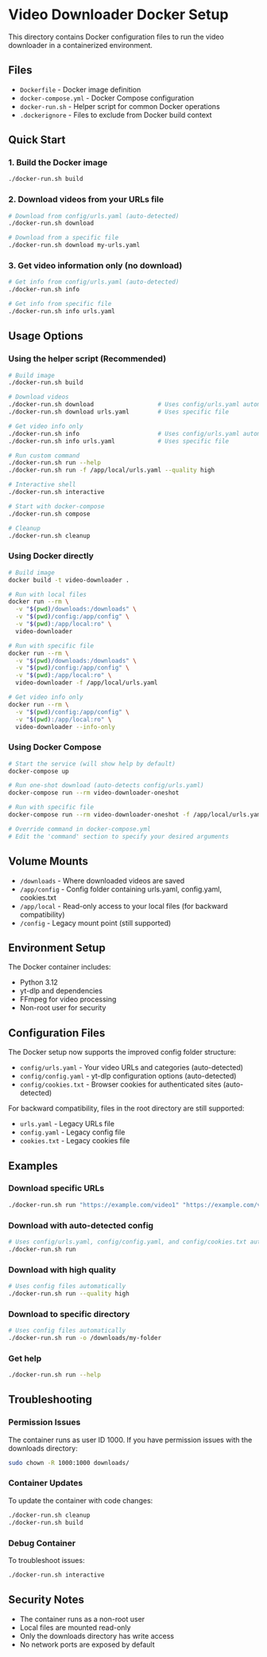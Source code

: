 # Video Downloader Docker Setup

This directory contains Docker configuration files to run the video downloader in a containerized environment.

## Files

- `Dockerfile` - Docker image definition
- `docker-compose.yml` - Docker Compose configuration
- `docker-run.sh` - Helper script for common Docker operations
- `.dockerignore` - Files to exclude from Docker build context

## Quick Start

### 1. Build the Docker image
```bash
./docker-run.sh build
```

### 2. Download videos from your URLs file
```bash
# Download from config/urls.yaml (auto-detected)
./docker-run.sh download

# Download from a specific file
./docker-run.sh download my-urls.yaml
```

### 3. Get video information only (no download)
```bash
# Get info from config/urls.yaml (auto-detected)
./docker-run.sh info

# Get info from specific file
./docker-run.sh info urls.yaml
```

## Usage Options

### Using the helper script (Recommended)
```bash
# Build image
./docker-run.sh build

# Download videos
./docker-run.sh download                  # Uses config/urls.yaml automatically
./docker-run.sh download urls.yaml        # Uses specific file

# Get video info only
./docker-run.sh info                      # Uses config/urls.yaml automatically
./docker-run.sh info urls.yaml            # Uses specific file

# Run custom command
./docker-run.sh run --help
./docker-run.sh run -f /app/local/urls.yaml --quality high

# Interactive shell
./docker-run.sh interactive

# Start with docker-compose
./docker-run.sh compose

# Cleanup
./docker-run.sh cleanup
```

### Using Docker directly
```bash
# Build image
docker build -t video-downloader .

# Run with local files
docker run --rm \
  -v "$(pwd)/downloads:/downloads" \
  -v "$(pwd)/config:/app/config" \
  -v "$(pwd):/app/local:ro" \
  video-downloader

# Run with specific file
docker run --rm \
  -v "$(pwd)/downloads:/downloads" \
  -v "$(pwd)/config:/app/config" \
  -v "$(pwd):/app/local:ro" \
  video-downloader -f /app/local/urls.yaml

# Get video info only
docker run --rm \
  -v "$(pwd)/config:/app/config" \
  -v "$(pwd):/app/local:ro" \
  video-downloader --info-only
```

### Using Docker Compose
```bash
# Start the service (will show help by default)
docker-compose up

# Run one-shot download (auto-detects config/urls.yaml)
docker-compose run --rm video-downloader-oneshot

# Run with specific file
docker-compose run --rm video-downloader-oneshot -f /app/local/urls.yaml

# Override command in docker-compose.yml
# Edit the 'command' section to specify your desired arguments
```

## Volume Mounts

- `/downloads` - Where downloaded videos are saved
- `/app/config` - Config folder containing urls.yaml, config.yaml, cookies.txt
- `/app/local` - Read-only access to your local files (for backward compatibility)
- `/config` - Legacy mount point (still supported)

## Environment Setup

The Docker container includes:
- Python 3.12
- yt-dlp and dependencies
- FFmpeg for video processing
- Non-root user for security

## Configuration Files

The Docker setup now supports the improved config folder structure:
- `config/urls.yaml` - Your video URLs and categories (auto-detected)
- `config/config.yaml` - yt-dlp configuration options (auto-detected)
- `config/cookies.txt` - Browser cookies for authenticated sites (auto-detected)

For backward compatibility, files in the root directory are still supported:
- `urls.yaml` - Legacy URLs file
- `config.yaml` - Legacy config file
- `cookies.txt` - Legacy cookies file

## Examples

### Download specific URLs
```bash
./docker-run.sh run "https://example.com/video1" "https://example.com/video2"
```

### Download with auto-detected config
```bash
# Uses config/urls.yaml, config/config.yaml, and config/cookies.txt automatically
./docker-run.sh run
```

### Download with high quality
```bash
# Uses config files automatically
./docker-run.sh run --quality high
```

### Download to specific directory
```bash
# Uses config files automatically
./docker-run.sh run -o /downloads/my-folder
```

### Get help
```bash
./docker-run.sh run --help
```

## Troubleshooting

### Permission Issues
The container runs as user ID 1000. If you have permission issues with the downloads directory:
```bash
sudo chown -R 1000:1000 downloads/
```

### Container Updates
To update the container with code changes:
```bash
./docker-run.sh cleanup
./docker-run.sh build
```

### Debug Container
To troubleshoot issues:
```bash
./docker-run.sh interactive
```

## Security Notes

- The container runs as a non-root user
- Local files are mounted read-only
- Only the downloads directory has write access
- No network ports are exposed by default
